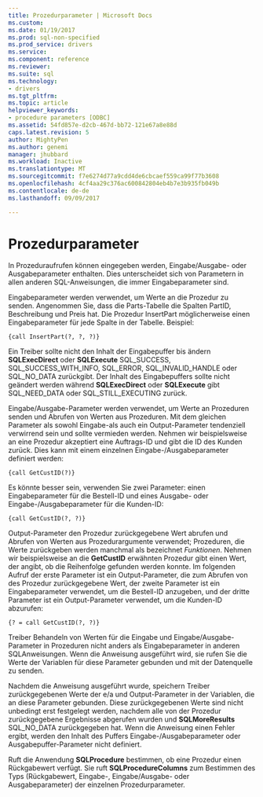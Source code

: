 ```yaml
---
title: Prozedurparameter | Microsoft Docs
ms.custom: 
ms.date: 01/19/2017
ms.prod: sql-non-specified
ms.prod_service: drivers
ms.service: 
ms.component: reference
ms.reviewer: 
ms.suite: sql
ms.technology:
- drivers
ms.tgt_pltfrm: 
ms.topic: article
helpviewer_keywords:
- procedure parameters [ODBC]
ms.assetid: 54fd857e-d2cb-467d-bb72-121e67a8e88d
caps.latest.revision: 5
author: MightyPen
ms.author: genemi
manager: jhubbard
ms.workload: Inactive
ms.translationtype: MT
ms.sourcegitcommit: f7e6274d77a9cdd4de6cbcaef559ca99f77b3608
ms.openlocfilehash: 4cf4aa29c376ac600842804eb4b7e3b935fb049b
ms.contentlocale: de-de
ms.lasthandoff: 09/09/2017

---
```

# <a name="procedure-parameters"></a>Prozedurparameter
In Prozeduraufrufen können eingegeben werden, Eingabe/Ausgabe- oder Ausgabeparameter enthalten. Dies unterscheidet sich von Parametern in allen anderen SQL-Anweisungen, die immer Eingabeparameter sind.  
  
 Eingabeparameter werden verwendet, um Werte an die Prozedur zu senden. Angenommen Sie, dass die Parts-Tabelle die Spalten PartID, Beschreibung und Preis hat. Die Prozedur InsertPart möglicherweise einen Eingabeparameter für jede Spalte in der Tabelle. Beispiel:  
  
```  
{call InsertPart(?, ?, ?)}  
```  
  
 Ein Treiber sollte nicht den Inhalt der Eingabepuffer bis ändern **SQLExecDirect** oder **SQLExecute** SQL_SUCCESS, SQL_SUCCESS_WITH_INFO, SQL_ERROR, SQL_INVALID_HANDLE oder SQL_NO_DATA zurückgibt. Der Inhalt des Eingabepuffers sollte nicht geändert werden während **SQLExecDirect** oder **SQLExecute** gibt SQL_NEED_DATA oder SQL_STILL_EXECUTING zurück.  
  
 Eingabe/Ausgabe-Parameter werden verwendet, um Werte an Prozeduren senden und Abrufen von Werten aus Prozeduren. Mit dem gleichen Parameter als sowohl Eingabe-als auch ein Output-Parameter tendenziell verwirrend sein und sollte vermieden werden. Nehmen wir beispielsweise an eine Prozedur akzeptiert eine Auftrags-ID und gibt die ID des Kunden zurück. Dies kann mit einem einzelnen Eingabe-/Ausgabeparameter definiert werden:  
  
```  
{call GetCustID(?)}  
```  
  
 Es könnte besser sein, verwenden Sie zwei Parameter: einen Eingabeparameter für die Bestell-ID und eines Ausgabe- oder Eingabe-/Ausgabeparameter für die Kunden-ID:  
  
```  
{call GetCustID(?, ?)}  
```  
  
 Output-Parameter den Prozedur zurückgegebene Wert abrufen und Abrufen von Werten aus Prozedurargumente verwendet; Prozeduren, die Werte zurückgeben werden manchmal als bezeichnet *Funktionen*. Nehmen wir beispielsweise an die **GetCustID** erwähnten Prozedur gibt einen Wert, der angibt, ob die Reihenfolge gefunden werden konnte. Im folgenden Aufruf der erste Parameter ist ein Output-Parameter, die zum Abrufen von des Prozedur zurückgegebene Wert, der zweite Parameter ist ein Eingabeparameter verwendet, um die Bestell-ID anzugeben, und der dritte Parameter ist ein Output-Parameter verwendet, um die Kunden-ID abzurufen:  
  
```  
{? = call GetCustID(?, ?)}  
```  
  
 Treiber Behandeln von Werten für die Eingabe und Eingabe/Ausgabe-Parameter in Prozeduren nicht anders als Eingabeparameter in anderen SQL­Anweisungen. Wenn die Anweisung ausgeführt wird, sie rufen Sie die Werte der Variablen für diese Parameter gebunden und mit der Datenquelle zu senden.  
  
 Nachdem die Anweisung ausgeführt wurde, speichern Treiber zurückgegebenen Werte der e/a und Output-Parameter in der Variablen, die an diese Parameter gebunden. Diese zurückgegebenen Werte sind nicht unbedingt erst festgelegt werden, nachdem alle von der Prozedur zurückgegebene Ergebnisse abgerufen wurden und **SQLMoreResults** SQL_NO_DATA zurückgegeben hat. Wenn die Anweisung einen Fehler ergibt, werden den Inhalt des Puffers Eingabe-/Ausgabeparameter oder Ausgabepuffer-Parameter nicht definiert.  
  
 Ruft die Anwendung **SQLProcedure** bestimmen, ob eine Prozedur einen Rückgabewert verfügt. Sie ruft **SQLProcedureColumns** zum Bestimmen des Typs (Rückgabewert, Eingabe-, Eingabe/Ausgabe- oder Ausgabeparameter) der einzelnen Prozedurparameter.

